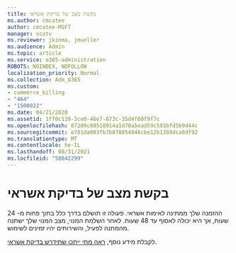 ```yaml
---
title: בקשת מצב של בדיקת אשראי
ms.author: cmcatee
author: cmcatee-MSFT
manager: scotv
ms.reviewer: jkinma, jmueller
ms.audience: Admin
ms.topic: article
ms.service: o365-administration
ROBOTS: NOINDEX, NOFOLLOW
localization_priority: Normal
ms.collection: Adm_O365
ms.custom:
- commerce_billing
- "464"
- "1500022"
ms.date: 04/21/2020
ms.assetid: 1ff0c139-3ce0-46e7-873c-35d4f60f9f7c
ms.openlocfilehash: 87209c60510914a1d78a5ead59c593bfd5b9d44c
ms.sourcegitcommit: e781da003fb7b878854846cbe12b13b9dca8df92
ms.translationtype: MT
ms.contentlocale: he-IL
ms.lasthandoff: 08/31/2021
ms.locfileid: "58842299"
---
```

# <a name="credit-check-status-request"></a>בקשת מצב של בדיקת אשראי

ההזמנה שלך ממתינה לאימות אשראי. פעולה זו תושלם בדרך כלל בתוך פחות מ- 24 שעות, אך היא יכולה לאסוף עד 48 שעות. לאחר השלמת המנוי, מצב המנוי שלך ישתנה מהמתנה לפעיל, והשירותים יהיו זמינים לשימוש.

לקבלת מידע נוסף, [ראה מתי ייתכן שתידרש בדיקת אשראי](https://docs.microsoft.com/microsoft-365/commerce/billing-and-payments/pay-for-your-subscription#pay-by-invoice-check-or-eft).
